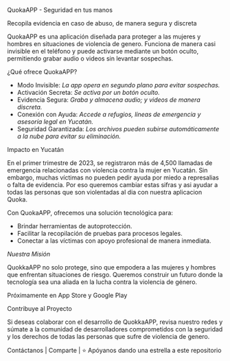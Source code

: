 QuokaAPP - Seguridad en tus manos

Recopila evidencia en caso de abuso, de manera segura y discreta

QuokaAPP es una aplicación diseñada para proteger a las mujeres y hombres en situaciones de violencia de genero. Funciona de manera casi invisible en el teléfono y puede activarse mediante un botón oculto, permitiendo grabar audio o videos sin levantar sospechas.


¿Qué ofrece QuokaAPP?

- Modo Invisible: *La app opera en segundo plano para evitar sospechas.*
- Activación Secreta: *Se activa por un botón oculto.*
- Evidencia Segura: *Graba y almacena audio; y videos de manera discreta.*
- Conexión con Ayuda: *Accede a refugios, líneas de emergencia y asesoría legal en Yucatán.*
- Seguridad Garantizada: *Los archivos pueden subirse automáticamente a la nube para evitar su eliminación.*


Impacto en Yucatán

En el primer trimestre de 2023, se registraron más de 4,500 llamadas de emergencia relacionadas con violencia contra la mujer en Yucatán. Sin embargo, muchas víctimas no pueden pedir ayuda por miedo a represalias o falta de evidencia. Por eso queremos cambiar estas sifras y asi ayudar a todas las personas que son violentadas al dia con nuestra aplicacion Quoka.

Con QuokaAPP, ofrecemos una solución tecnológica para:

- Brindar herramientas de autoprotección.
- Facilitar la recopilación de pruebas para procesos legales.
- Conectar a las víctimas con apoyo profesional de manera inmediata.


*Nuestra Misión*

QuokkaAPP no solo protege, sino que empodera a las mujeres y hombres que enfrentan situaciones de riesgo. Queremos construir un futuro donde la tecnología sea una aliada en la lucha contra la violencia de género.

Próximamente en App Store y Google Play

Contribuye al Proyecto

Si deseas colaborar con el desarrollo de QuokkaAPP, revisa nuestro redes y súmate a la comunidad de desarrolladores comprometidos con la seguridad y los derechos de todas las personas que sufre de violencia de genero.

Contáctanos | Comparte | ⭐ Apóyanos dando una estrella a este repositorio
